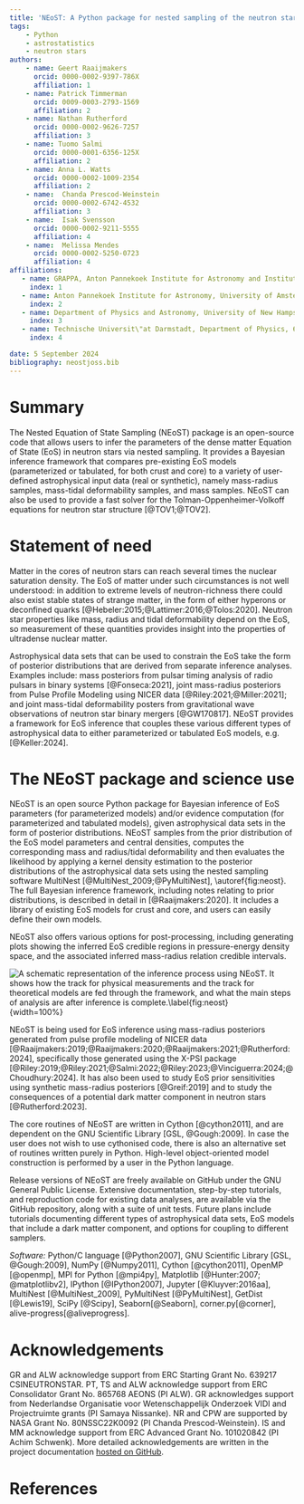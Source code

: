 ```yaml
---
title: 'NEoST: A Python package for nested sampling of the neutron star equation of state'
tags:
    - Python
    - astrostatistics
    - neutron stars
authors:
    - name: Geert Raaijmakers
      orcid: 0000-0002-9397-786X
      affiliation: 1
    - name: Patrick Timmerman
      orcid: 0009-0003-2793-1569
      affiliation: 2
    - name: Nathan Rutherford
      orcid: 0000-0002-9626-7257
      affiliation: 3
    - name: Tuomo Salmi
      orcid: 0000-0001-6356-125X
      affiliation: 2
    - name: Anna L. Watts
      orcid: 0000-0002-1009-2354
      affiliation: 2
    - name:  Chanda Prescod-Weinstein
      orcid: 0000-0002-6742-4532
      affiliation: 3
    - name:  Isak Svensson
      orcid: 0000-0002-9211-5555
      affiliation: 4
    - name:  Melissa Mendes
      orcid: 0000-0002-5250-0723
      affiliation: 4
affiliations:
   - name: GRAPPA, Anton Pannekoek Institute for Astronomy and Institute of High-Energy Physics, University of Amsterdam, Science Park 904, 1098 XH Amsterdam, Netherlands
     index: 1
   - name: Anton Pannekoek Institute for Astronomy, University of Amsterdam, Science Park 904, 1098 XH Amsterdam, Netherlands
     index: 2
   - name: Department of Physics and Astronomy, University of New Hampshire, Durham, New Hampshire 03824, USA
     index: 3
   - name: Technische Universit\"at Darmstadt, Department of Physics, 64289 Darmstadt, Germany; ExtreMe Matter Institute EMMI, GSI Helmholtzzentrum f\"ur Schwerionenforschung GmbH, 64291 Darmstadt, Germany; Max-Planck-Institut f\"ur Kernphysik, Saupfercheckweg 1, 69117 Heidelberg, Germany
     index: 4

date: 5 September 2024
bibliography: neostjoss.bib
---
```



# Summary

The Nested Equation of State Sampling (NEoST) package is an open-source code that allows users to infer the parameters of the dense matter Equation of State (EoS) in neutron stars via nested sampling. It provides a Bayesian inference framework that compares pre-existing EoS models (parameterized or tabulated, for both crust and core) to a variety of user-defined astrophysical input data (real or synthetic), namely mass-radius samples, mass-tidal deformability samples, and mass samples. NEoST can also be used to provide a fast solver for the Tolman-Oppenheimer-Volkoff equations for neutron star structure [@TOV1;@TOV2].  

# Statement of need

Matter in the cores of neutron stars can reach several times the nuclear saturation density. The EoS of matter under such circumstances is not well understood: in addition to extreme levels of neutron-richness there could also exist stable states of strange matter, in the form of either hyperons or deconfined quarks [@Hebeler:2015;@Lattimer:2016;@Tolos:2020]. Neutron star properties like mass, radius and tidal deformability depend on the EoS, so measurement of these quantities provides insight into the properties of ultradense nuclear matter.   

Astrophysical data sets that can be used to constrain the EoS take the form of posterior distributions that are derived from separate inference analyses.  Examples include: mass posteriors from pulsar timing analysis of radio pulsars in binary systems [@Fonseca:2021], joint mass-radius posteriors from Pulse Profile Modeling using NICER data [@Riley:2021;@Miller:2021]; and joint mass-tidal deformability posters from gravitational wave observations of neutron star binary mergers [@GW170817].   NEoST provides a framework for EoS inference that couples these various different types of astrophysical data to either parameterized or tabulated EoS models, e.g. [@Keller:2024].
 
# The NEoST package and science use

NEoST is an open source Python package for Bayesian inference of EoS parameters (for parameterized  models) and/or evidence computation (for parameterized and tabulated models), given astrophysical data sets in the form of posterior distributions.  NEoST samples from the prior distribution of the EoS model parameters and central densities, computes the corresponding mass and radius/tidal deformability and then evaluates the likelihood by applying a kernel density estimation to the posterior distributions of the astrophysical data sets using the nested sampling software MultiNest [@MultiNest_2009;@PyMultiNest], \autoref{fig:neost}.  The full Bayesian inference framework, including notes relating to prior distributions, is described in detail in [@Raaijmakers:2020].  It includes a library of existing EoS models for crust and core, and users can easily define their own models. 

NEoST also offers various options for post-processing, including generating plots showing the inferred EoS credible regions in pressure-energy density space, and the associated inferred mass-radius relation credible intervals.

![A schematic representation of the inference process using NEoST.
It shows how the track for physical measurements and
the track for theoretical models are fed through the framework, and what the main steps of analysis
are after inference is complete.\label{fig:neost}](fig1.png){width=100%}

NEoST is being used for EoS inference using mass-radius posteriors generated from pulse profile modeling of NICER data [@Raaijmakers:2019;@Raaijmakers:2020;@Raaijmakers:2021;@Rutherford:2024], specifically those generated using the X-PSI package [@Riley:2019;@Riley:2021;@Salmi:2022;@Riley:2023;@Vinciguerra:2024;@Choudhury:2024].  It has also been used to study EoS prior sensitivities using synthetic mass-radius posteriors [@Greif:2019] and to study the consequences of a potential dark matter component in neutron stars [@Rutherford:2023].  

The core routines of NEoST are written in Cython
[@cython2011], and are dependent on the GNU Scientific Library [GSL,
@Gough:2009]. In case the user does not wish to use cythonised code, there is also an alternative set of routines written purely in Python. High-level object-oriented model construction is performed by a
user in the Python language.

Release versions of NEoST are freely available on GitHub under the GNU General Public License.  Extensive documentation, step-by-step tutorials, and reproduction
code for existing data analyses, are available
via the GitHub repository, along with a suite of unit tests.  Future plans
include tutorials documenting different types of astrophysical data sets, EoS models that include a dark matter component, and options for coupling to different samplers. 

*Software:* Python/C language [@Python2007], GNU Scientific Library [GSL,
@Gough:2009], NumPy [@Numpy2011], Cython [@cython2011], OpenMP [@openmp], MPI
for Python [@mpi4py], Matplotlib [@Hunter:2007; @matplotlibv2], IPython
[@IPython2007], Jupyter [@Kluyver:2016aa], MultiNest [@MultiNest_2009],
PyMultiNest [@PyMultiNest], GetDist [@Lewis19], SciPy [@Scipy], Seaborn[@Seaborn], corner.py[@corner], alive-progress[@aliveprogress]. 

# Acknowledgements

GR and ALW acknowledge support from ERC Starting Grant No. 639217 CSINEUTRONSTAR.  PT, TS and ALW acknowledge support from ERC Consolidator Grant No. 865768 AEONS (PI ALW).  GR acknowledges support from Nederlandse Organisatie voor Wetenschappelijk Onderzoek VIDI and Projectruimte grants (PI Samaya Nissanke).  NR and CPW are supported by NASA Grant No. 80NSSC22K0092 (PI Chanda Prescod-Weinstein).  IS and MM acknowledge support from ERC Advanced Grant No. 101020842 (PI Achim Schwenk).  More detailed acknowledgements are written in the project
documentation [hosted on GitHub](https://xpsi-group.github.io/neost/acknowledgements.html).

# References
